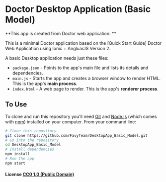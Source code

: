 # Doctor Desktop Application (Basic Model)

**This app is created from Doctor web application. **

This is a minimal Doctor application based on the [Quick Start Guide] Doctor Web Application using Ionic + AngluarJS Version 2.

A basic Desktop application needs just these files:

- `package.json` - Points to the app's main file and lists its details and dependencies.
- `main.js` - Starts the app and creates a browser window to render HTML. This is the app's **main process**.
- `index.html` - A web page to render. This is the app's **renderer process**.

## To Use

To clone and run this repository you'll need [Git](https://git-scm.com) and [Node.js](https://nodejs.org/en/download/) (which comes with [npm](http://npmjs.com)) installed on your computer. From your command line:

```bash
# Clone this repository
git clone https://github.com/FavyTeam/DesktopApp_Basic_Model.git
# Go into the repository
cd DesktopApp_Basic_Model
# Install dependencies
npm install
# Run the app
npm start
```

#### License [CC0 1.0 (Public Domain)](LICENSE.md)
